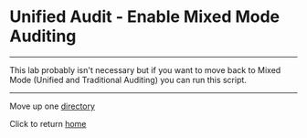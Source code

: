 # Unified Audit - Enable Mixed Mode Auditing

---

This lab probably isn't necessary but if you want to move back to Mixed Mode (Unified and Traditional Auditing) you can run this script.


---

Move up one [directory](../README.md)

Click to return [home](/README.md)

